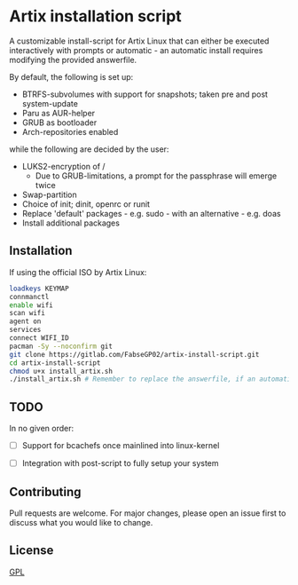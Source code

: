 # Artix installation script

A customizable install-script for Artix Linux that can either be executed interactively with prompts or automatic - an automatic install requires modifying the provided answerfile.

By default, the following is set up:

- BTRFS-subvolumes with support for snapshots; taken pre and post system-update
- Paru as AUR-helper
- GRUB as bootloader
- Arch-repositories enabled

while the following are decided by the user:

- LUKS2-encryption of /
    - Due to GRUB-limitations, a prompt for the passphrase will emerge twice
- Swap-partition
- Choice of init; dinit, openrc or runit
- Replace 'default' packages - e.g. sudo - with an alternative - e.g. doas
- Install additional packages


## Installation

If using the official ISO by Artix Linux:

```bash
loadkeys KEYMAP
connmanctl 
enable wifi
scan wifi
agent on
services
connect WIFI_ID
pacman -Sy --noconfirm git
git clone https://gitlab.com/FabseGP02/artix-install-script.git
cd artix-install-script
chmod u+x install_artix.sh
./install_artix.sh # Remember to replace the answerfile, if an automatic install is desired
````

## TODO
In no given order:

- [ ] Support for bcachefs once mainlined into linux-kernel
- [ ] Integration with post-script to fully setup your system


## Contributing
Pull requests are welcome. For major changes, please open an issue first to discuss what you would like to change.

## License
[GPL](https://choosealicense.com/licenses/gpl-3.0/)
